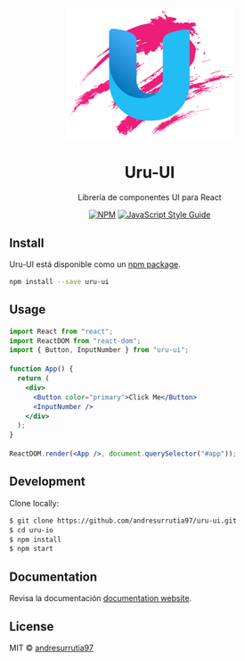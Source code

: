 <p align="center">
  <a href="">
    <img width="300" src="./src/Assets/logoUi.png">
  </a>
</p>

<h1 align="center">Uru-UI</h1>

<div align="center"> 
  
  Librería de componentes UI para React

[![NPM](https://img.shields.io/npm/v/uru-ui.svg)](https://www.npmjs.com/package/uru-ui) [![JavaScript Style Guide](https://img.shields.io/badge/code_style-standard-brightgreen.svg)](https://standardjs.com)

</div>

## Install

Uru-UI está disponible como un [npm package](https://www.npmjs.com/package/uru-ui).

```bash
npm install --save uru-ui
```

## Usage

```jsx
import React from "react";
import ReactDOM from "react-dom";
import { Button, InputNumber } from "uru-ui";

function App() {
  return (
    <div>
      <Button color="primary">Click Me</Button>
      <InputNumber />
    </div>
  );
}

ReactDOM.render(<App />, document.querySelector("#app"));
```

## Development

Clone locally:

```bash
$ git clone https://github.com/andresurrutia97/uru-ui.git
$ cd uru-io
$ npm install
$ npm start
```

## Documentation

Revisa la documentación [documentation website](https://uruui-demoapp.web.app/).


## License

MIT © [andresurrutia97](https://github.com/andresurrutia97)
```
